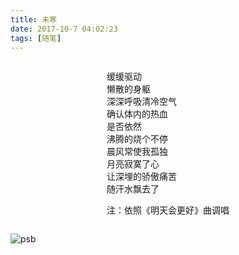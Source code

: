 ```yaml
---
title: 未寒
date: 2017-10-7 04:02:23
tags: [随笔]
---
```


<div style="display:flex; justify-content:center;">
    <div>
        <p>
            缓缓驱动<br>
            懒散的身躯<br>
            深深呼吸清冷空气<br>
            确认体内的热血<br>
            是否依然<br>
            沸腾的烧个不停<br>
            晨风常使我孤独<br>
            月亮寂寞了心<br>
            让深埋的骄傲痛苦<br>
            随汗水飘去了
        </p>
        <p>
            注：依照《明天会更好》曲调唱
        </p>
    </div>
</div>

![psb](https://p.ipic.vip/kawpj6.jpg)